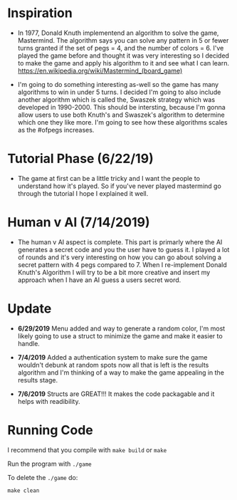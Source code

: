 
# Inspiration
- In 1977, Donald Knuth implementend an algorithm to solve the game, Mastermind. The algorithm says you can solve any pattern in 5 or fewer turns granted if the set of pegs = 4, and the number of colors = 6. I've played the game before and thought it was very interesting so I decided to make the game and apply his algorithm to it and see what I can learn.
https://en.wikipedia.org/wiki/Mastermind_(board_game)

- I'm going to do something interesting as-well so the game has many algorithms to win in under 5 turns. I decided I'm going to also include another algorithm which is called the, Swaszek strategy which was developed in 1990-2000. This should be intersting, because I'm gonna allow users to use both Knuth's and Swaszek's algorithm to determine which one they like more. I'm going to see how these algorithms scales as the #ofpegs increases.

# Tutorial Phase (6/22/19)
- The game at first can be a little tricky and I want the people to understand how it's played. So if you've never played mastermind go through the tutorial I hope I explained it well.

# Human v AI (7/14/2019)
- The human v AI aspect is complete. This part is primarly where the AI generates a secret code and you the user have to guess it. I played a lot of rounds and it's very interesting on how you can go about solving a secret pattern with 4 pegs compared to 7. When I re-implement Donald Knuth's Algorithm I will try to be a bit more creative and insert my approach when I have an AI guess a users secret word.

# Update
- **6/29/2019** Menu added and way to generate a random color, I'm most likely going to use a struct to minimize the game and make it easier to handle.

- **7/4/2019** Added a authentication system to make sure the game wouldn't debunk at random spots now all that is left is the results algorithm and I'm thinking of a way to make the game appealing in the results stage.

- **7/6/2019** Structs are GREAT!!! It makes the code packagable and it helps with readibility.

# Running Code

I recommend that you compile with ``make build`` or ``make``

Run the program with ``./game``

To delete the ``./game`` do:

 ``make clean``
